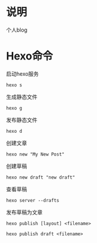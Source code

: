 # 说明
个人blog

# Hexo命令
启动hexo服务
```
hexo s
```

生成静态文件

```
hexo g
```

发布静态文件

```
hexo d
```

创建文章

```
hexo new "My New Post"
```

创建草稿

```
hexo new draft "new draft"
```

查看草稿

```
hexo server --drafts
```

发布草稿为文章

```
hexo publish [layout] <filename>
```

```
hexo publish draft <filename>
```
